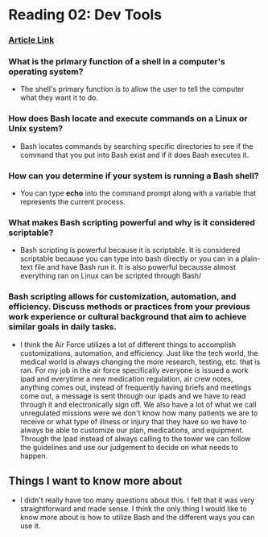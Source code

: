 # Reading 02: Dev Tools
### [Article Link](https://opensource.com/resources/what-bash)

### What is the primary function of a shell in a computer's operating system?
- The shell's primary function is to allow the user to tell the computer what they want it to do.
### How does Bash locate and execute commands on a Linux or Unix system? 
- Bash locates commands by searching specific directories to see if the command that you put into Bash exist and if it does Bash executes it. 
### How can you determine if your system is running a Bash shell?
- You can type **echo** into the command prompt along with a variable that represents the current process. 
### What makes Bash scripting powerful and why is it considered scriptable? 
- Bash scripting is powerful because it is scriptable. It is considered scriptable because you can type into bash directly or you can in a plain-text file and have Bash run it. It is also powerful becausse almost everything ran on Linux can be scripted through Bash/ 
### Bash scripting allows for customization, automation, and efficiency. Discuss methods or practices from your previous work experience or cultural background that aim to achieve similar goals in daily tasks.
- I think the Air Force utilizes a lot of different things to accomplish customizations, automation, and efficiency. Just like the tech world, the medical world is always changing the more research, testing, etc. that is ran. For my job in the air force specifically everyone is issued a work ipad and everytime a new medication regulation, air crew notes, anything comes out, instead of frequently having briefs and meetings come out, a message is sent through our ipads and we have to read through it and electronically sign off. We also have a lot of what we call unregulated missions were we don't know how many patients we are to receive or what type of illness or injury that they have so we have to always be able to customize our plan, medications, and equipment. Through the Ipad instead of always calling to the tower we can follow the guidelines and use our judgement to decide on what needs to happen. 
## Things I want to know more about 
- I didn't really have too many questions about this. I felt that it was very straightforward and made sense. I think the only thing I would like to know more about is how to utilize Bash and the different ways you can use it. 
